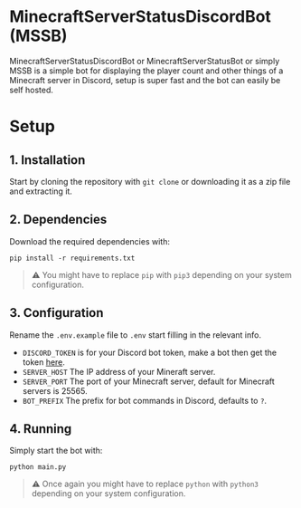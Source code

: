 # MinecraftServerStatusDiscordBot (MSSB)
MinecraftServerStatusDiscordBot or MinecraftServerStatusBot or simply MSSB is a simple bot for displaying the player count and other things of a Minecraft server in Discord, setup is super fast and the bot can easily be self hosted.

# Setup
## 1. Installation
Start by cloning the repository with `git clone` or downloading it as a zip file and extracting it.

## 2. Dependencies
Download the required dependencies with:
```
pip install -r requirements.txt
```
> ⚠️ You might have to replace `pip` with `pip3` depending on your system configuration.

## 3. Configuration
Rename the `.env.example` file to `.env` start filling in the relevant info.
 - `DISCORD_TOKEN` is for your Discord bot token, make a bot then get the token [here](https://discord.com/developers/applications).
 - `SERVER_HOST` The IP address of your Mineraft server.
 - `SERVER_PORT` The port of your Minecraft server, default for Minecraft servers is 25565.
 - `BOT_PREFIX` The prefix for bot commands in Discord, defaults to `?`.

 ## 4. Running
 Simply start the bot with:
 ```
 python main.py
 ```
 > ⚠️ Once again you might have to replace `python` with `python3` depending on your system configuration.